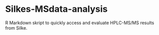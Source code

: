 # Silkes-MSdata-analysis
R Markdown skript to quickly access and evaluate HPLC-MS/MS results from Silke.
